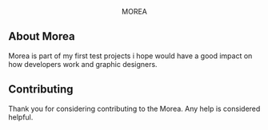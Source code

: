 <p align="center"> MOREA</p>


## About Morea

Morea is part of my first test projects i hope would have a good impact on how developers work and graphic designers.


## Contributing

Thank you for considering contributing to the Morea.
Any help is considered helpful.

